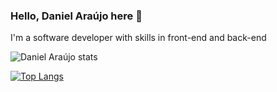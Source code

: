 ### Hello, Daniel Araújo here 👋
I'm a software developer with skills in front-end and back-end
<!--
**dan-araujo/dan-araujo** is a ✨ _special_ ✨ repository because its `README.md` (this file) appears on your GitHub profile.

Here are some ideas to get you started:

- 🔭 I’m currently working on ...
- 🌱 I’m currently learning ...
- 👯 I’m looking to collaborate on ...
- 🤔 I’m looking for help with ...
- 💬 Ask me about ...
- 📫 How to reach me: ...
- 😄 Pronouns: ...
- ⚡ Fun fact: ...
-->

![Daniel Araújo stats](https://github-readme-stats.vercel.app/api?username=dan-araujo&show_icons=true&rank_icon=github&theme=tokyonight)

[![Top Langs](https://github-readme-stats.vercel.app/api/top-langs/?username=dan-araujo&size_weight=0.5&count_weight=0.5)](https://github.com/dan-araujo/github-readme-stats)

